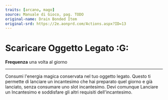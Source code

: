 ```yaml
---
traits: [arcano, mago]
source: Manuale di Gioco, pag. TODO
original-name: Drain Bonded Item
original-srd: https://2e.aonprd.com/Actions.aspx?ID=13
---
```


# Scaricare Oggetto Legato :G:

**Frequenza** una volta al giorno

---

Consumi l'energia magica conservata nel tuo oggetto legato. Questo ti permette
di lanciare un incantesimo che hai preparato quel giorno e già lanciato, senza
consumare uno slot incantesimo. Devi comunque Lanciare un Incantesimo e
soddisfare gli altri requisiti dell'incantesimo.
